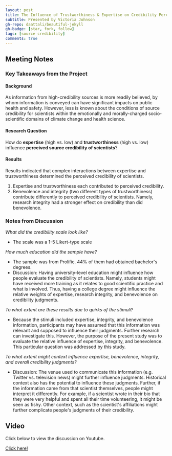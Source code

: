 ```yaml
---
layout: post
title: The Influence of Trustworthiness & Expertise on Credibility Perceptions of Scientists
subtitle: Presented by Victoria Johnson
gh-repo: daattali/beautiful-jekyll
gh-badge: [star, fork, follow]
tags: [source credibility]
comments: true
---
```


## Meeting Notes

### Key Takeaways from the Project

#### Background

As information from high-credibility sources is more readily believed, by whom information is conveyed can have significant impacts on public health and safety. However, less is known about the conditions of source credibility for scientists within the emotionally and morally-charged socio-scientific domains of climate change and health science. 

#### Research Question

How do **expertise** (high vs. low) and **trustworthiness** (high vs. low) influence **perceived source credibility of scientists**?

#### Results

Results indicated that complex interactions between expertise and trustworthiness determined the perceived credibility of scientists. 

1. Expertise and trustworthiness each contributed to perceived credibility.
2. Benevolence and integrity (two different types of trustworthiness) contribute differently to perceived credibility of scientists. Namely, research integrity had a stronger effect on credibility than did benevolence.

### Notes from Discussion

*What did the credibility scale look like?*
* The scale was a 1-5 Likert-type scale

*How much education did the sample have?*
* The sample was from Prolific. 44% of them had obtained bachelor's degrees.
* Discussion: Having university-level education might influence how people evaluate the credibility of scientists. Namely, students might have received more training as it relates to good scientific practice and what is involved. Thus, having a college degree might influence the relative weights of expertise, research integrity, and benevolence on credibility judgments.

*To what extent are these results due to quirks of the stimuli?*
* Because the stimuli included expertise, integrity, and benevolence information, participants may have assumed that this information was relevant and supposed to influence their judgments. Further research can investigate this. However, the purpose of the present study was to evaluate the relative influence of expertise, integrity, and benevolence. This particular question was addressed by this study.

*To what extent might context influence expertise, benevolence, integrity, and overall credibility judgments?*
* Discussion: The venue used to communicate this information (e.g. Twitter vs. television news) might further influence judgments. Historical context also has the potential to influence these judgments. Further, if the information came from that scientist themselves, people might interpret it differently. For example, if a scientist wrote in their bio that they were very helpful and spent all their time volunteering, it might be seen as fishy. Other context, such as the scientist's affiliations might further complicate people's judgments of their credibility.

## Video

Click below to view the discussion on Youtube.

[Click here!](https://www.youtube.com/embed/sNycySxKggo)
